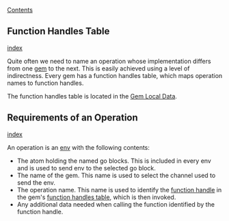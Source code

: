 [Contents](../../Contents.md)

## Function Handles Table
[index](../../Topics/Function%20Handles%20Table.md)

Quite often we need to name an operation whose implementation differs from one [gem](../../Topics/Gems.md) to the next. This is easily achieved using a level of indirectness. Every gem has a function handles table, which maps operation names to function handles.

The function handles table is located in the [Gem Local Data](../../Topics/Gem%20Local%20Data.md).

## Requirements of an Operation
[index](../../Topics/Requirements%20of%20an%20Operation.md)

An operation is an [env](../../Topics/Env.md) with the following contents:

- The atom holding the named go blocks. This is included in every env and is used to send env to the selected go block.
- The name of the gem. This name is used to select the channel used to send the env.
- The operation name. This name is used to identify the [function handle](../../Topics/Function%20Handles.md) in the gem's [function handles table](../../Topics/Function%20Handles%20Table.md), which is then invoked.
- Any additional data needed when calling the function identified by the function handle.